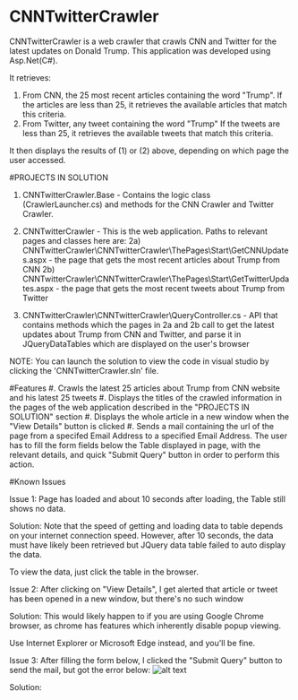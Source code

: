 # CNNTwitterCrawler
CNNTwitterCrawler is a web crawler that crawls CNN and Twitter for the latest updates on Donald Trump.
This application was developed using Asp.Net(C#).

It retrieves:
1) From CNN, the 25 most recent articles containing the word "Trump". 
If the articles are less than 25, it retrieves the available articles that match this criteria.
2) From Twitter, any tweet containing the word "Trump"
If the tweets are less than 25, it retrieves the available tweets that match this criteria.

It then displays the results of (1) or (2) above, depending on which page the user accessed.

#PROJECTS IN SOLUTION
1) CNNTwitterCrawler.Base - Contains the logic class (CrawlerLauncher.cs) and methods for the CNN Crawler and Twitter Crawler.

2) CNNTwitterCrawler - This is the web application.
Paths to relevant pages and classes here are:
2a) CNNTwitterCrawler\CNNTwitterCrawler\ThePages\Start\GetCNNUpdates.aspx - the page that gets the most recent articles about Trump from CNN
2b) CNNTwitterCrawler\CNNTwitterCrawler\ThePages\Start\GetTwitterUpdates.aspx - the page that gets the most recent tweets about Trump from Twitter

3) CNNTwitterCrawler\CNNTwitterCrawler\QueryController.cs - API that contains methods which the pages in 2a and 2b call to get the latest updates about Trump from CNN and Twitter, and parse it in JQueryDataTables which are displayed on the user's browser

NOTE: You can launch the solution to view the code in visual studio by clicking the 'CNNTwitterCrawler.sln' file.

#Features
#. Crawls the latest 25 articles about Trump from CNN website and his latest 25 tweets
#. Displays the titles of the crawled information in the pages of the web application described in the "PROJECTS IN SOLUTION" section
#. Displays the whole article in a new window when the "View Details" button is clicked
#. Sends a mail containing the url of the page from a specifed Email Address to a specified Email Address. The user has to fill the form fields below the Table displayed in page, with the relevant details, and quick "Submit Query" button in order to perform this action.

#Known Issues



Issue 1:
Page has loaded and about 10 seconds after loading, the Table still shows no data.

Solution:
Note that the speed of getting and loading data to table depends on your internet connection speed.
However, after 10 seconds, the data must have likely been retrieved but JQuery data table failed to auto display the data.

To view the data, just click the table in the browser.



Issue 2:
After clicking on "View Details", I get alerted that article or tweet has been opened in a new window, but there's no such window

Solution:
This would likely happen to if you are using Google Chrome browser, as chrome has features which inherently disable popup viewing.

Use Internet Explorer or Microsoft Edge instead, and you'll be fine.



Issue 3:
After filling the form below, I clicked the "Submit Query" button to send the mail, but got the error below:
![alt text](https://raw.githubusercontent.com/daify01/CNNTwitterCrawler/master/https://github.com/daify01/CNNTwitterCrawler/blob/master/EmailSenderError.jpg)

Solution:
